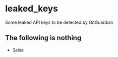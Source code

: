 # leaked_keys
Some leaked API keys to be detected by GitGuardian

## The following is nothing

- Salsa

